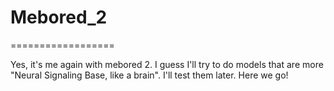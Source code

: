 # Mebored_2

==================

Yes, it's me again with mebored 2. I guess I'll try to do models that are more "Neural Signaling Base, like a brain". I'll test them later. Here we go!